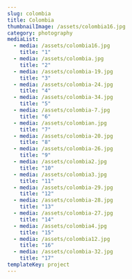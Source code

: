 ```yaml
---
slug: colombia
title: Colombia
thumbnailImage: /assets/colombia16.jpg
category: photography
mediaList:
  - media: /assets/colombia16.jpg
    title: "1"
  - media: /assets/colombia.jpg
    title: "2"
  - media: /assets/colombia-19.jpg
    title: "3"
  - media: /assets/colombia-24.jpg
    title: "4"
  - media: /assets/colombia-34.jpg
    title: "5"
  - media: /assets/colombia-7.jpg
    title: "6"
  - media: /assets/colombian.jpg
    title: "7"
  - media: /assets/colombia-20.jpg
    title: "8"
  - media: /assets/colombia-26.jpg
    title: "9"
  - media: /assets/colombia2.jpg
    title: "10"
  - media: /assets/colombia3.jpg
    title: "11"
  - media: /assets/colombia-29.jpg
    title: "12"
  - media: /assets/colombia-28.jpg
    title: "13"
  - media: /assets/colombia-27.jpg
    title: "14"
  - media: /assets/colombia4.jpg
    title: "15"
  - media: /assets/colombia12.jpg
    title: "16"
  - media: /assets/colombia-32.jpg
    title: "17"
templateKey: project
---
```

